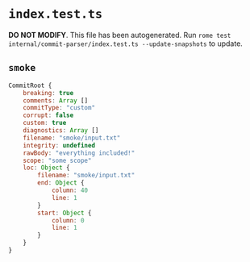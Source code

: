 # `index.test.ts`

**DO NOT MODIFY**. This file has been autogenerated. Run `rome test internal/commit-parser/index.test.ts --update-snapshots` to update.

## `smoke`

```javascript
CommitRoot {
	breaking: true
	comments: Array []
	commitType: "custom"
	corrupt: false
	custom: true
	diagnostics: Array []
	filename: "smoke/input.txt"
	integrity: undefined
	rawBody: "everything included!"
	scope: "some scope"
	loc: Object {
		filename: "smoke/input.txt"
		end: Object {
			column: 40
			line: 1
		}
		start: Object {
			column: 0
			line: 1
		}
	}
}
```
